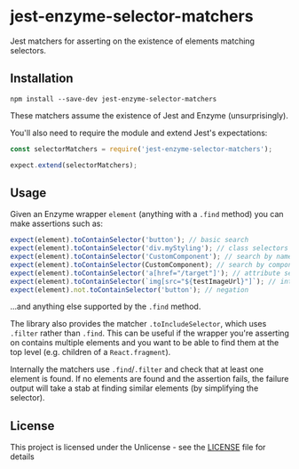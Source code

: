 # jest-enzyme-selector-matchers

Jest matchers for asserting on the existence of elements matching selectors.

## Installation

```
npm install --save-dev jest-enzyme-selector-matchers
```

These matchers assume the existence of Jest and Enzyme (unsurprisingly).

You'll also need to require the module and extend Jest's expectations:

```js
const selectorMatchers = require('jest-enzyme-selector-matchers');

expect.extend(selectorMatchers);
```

## Usage

Given an Enzyme wrapper `element` (anything with a `.find` method) you can make assertions such as:

```js
expect(element).toContainSelector('button'); // basic search
expect(element).toContainSelector('div.myStyling'); // class selectors
expect(element).toContainSelector('CustomComponent'); // search by name, useful for shallow wrappers
expect(element).toContainSelector(CustomComponent); // search by component class
expect(element).toContainSelector('a[href="/target"]'); // attribute selectors
expect(element).toContainSelector(`img[src="${testImageUrl}"]`); // interpolated selectors
expect(element).not.toContainSelector('button'); // negation
```

...and anything else supported by the `.find` method.

The library also provides the matcher `.toIncludeSelector`, which uses `.filter` rather than `.find`. This can be useful if the wrapper you're asserting on contains multiple elements and you want to be able to find them at the top level (e.g. children of a `React.fragment`).

Internally the matchers use `.find`/`.filter` and check that at least one element is found. If no elements are found and the assertion fails, the failure output will take a stab at finding similar elements (by simplifying the selector).

## License

This project is licensed under the Unlicense - see the [LICENSE](LICENSE) file for details
